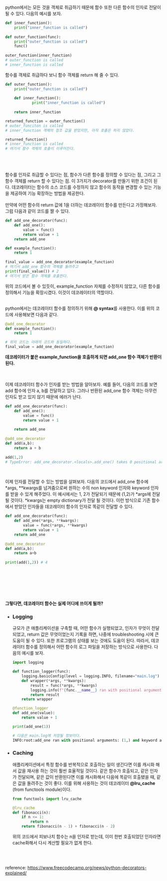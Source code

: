 

python에서는 모든 것을 객체로 취급하기 때문에 함수 또한 다른 함수의 인자로 전달이 될 수 있다. 다음의 예시를 보자. 

```python
def inner_function():
	print("inner_function is called")
    
def outer_function(func):
	print("outer_function is called")
 	func()
   
outer_function(inner_function)
# outer_function is called
# inner_function is called
```

함수를 객체로 취급하다 보니 함수 객체를 return 해 줄 수 있다. 

```python
def outer_function():
	print("outer_function is called")
    
	def inner_function():
    		print("inner_function is called")
      
	return inner_function

returned_function = outer_function()
# outer_funciton is called
# inner_function 객체의 참조 값을 받았지만, 아직 호출은 하지 않았다. 

returned_function()
# inner_function is called
# 여기서 함수 객체의 호출이 이루어진다.
```
<br  />
<br  />
<br  />
함수를 인자로 취급할 수 있다는 점, 함수가 다른 함수를 정의할 수 있다는 점, 그리고 그 함수 객체를 return 할 수 있다는 점. 이 3가지가 decorator를 만들기 위한 조건이 된다. 데코레이터는 함수의 소스 코드를 수정하지 않고 함수의 동작을 변경할 수 있는 기능을 제공하여 기능 확장하는 방법을 제공한다. 

<br />
<br />
만약에 어떤 함수의 return 값에 1을 더하는 데코레이터 함수를 만든다고 가정해보자. 그럼 다음과 같이 코드를 짤 수 있다. 

```python
def add_one_decorator(func):
	def add_one():
    	value = func()
        return value + 1
	return add_one

def example_function():
	return 1
    
final_value = add_one_decorator(example_function)
# 여기서 add_one 함수의 객체를 돌려주고
print(final_value()) # 2
# 여기서 받은 함수 객체를 호출한다. 
```

위의 코드에서 볼 수 있듯이, example_function 자체를 수정하지 않았고, 다른 함수를 정의해서 기능을 확장시켰다. 이것이 데코레이터의 역할이다. 
<br />
<br />

python에서는 데코레이터 함수를 정의하기 위해 **@ syntax**를 사용한다. 이를 위의 코드에 사용해보면 다음과 같다. 

```python
@add_one_decorator
def example_function():
	return 1

# 위의 코드는 아래의 코드와 동일하다.
final_value = add_one_decorator(example_function)
```

**데코레이터가 붙은 example_function을 호출하게 되면 add_one 함수 객체가 반환이 된다.** 

<br />
<br />
이제 데코레이터 함수가 인자를 받는 방법을 알아보자. 예를 들어, 다음의 코드를 보면 add 함수에 인자 a, b를 전달하고 있다. 그러나 반환된 add_one 함수 객체는 아무런 인자도 받고 있지 않기 때문에 에러가 난다.

```python
def add_one_decorator(func):
	def add_one():
    	value = func()
        return value + 1
        
    return add_one
    
@add_one_decorator
def add(a,b):
	return a + b
    
add(1,2)
# TypeError: add_one_decorator.<locals>.add_one() takes 0 positional arguments but 2 were given
```
<br />

이제 인자를 전달할 수 있는 방법을 살펴보자. 다음의 코드에서 add_one 함수에 *args, **kwargs를 넘겨줌으로써 원하는 수의 non keyword 인자와 keyword 인자를 받을 수 있게 해주었다. 이 예시에서는 1, 2가 전달되기 때문에 (1,2)가 *args에 전달 될 것이다. *kwargs는 empty dictionary가 전달 될 것이다. 이런 방식으로 기존 함수에서 받았던 인자들을 데코레이터 함수의 인자로 똑같이 전달할 수 있다.

```python
def add_one_decorator(func):
	def add_one(*args, **kwargs):
		value = func(*args, **kwargs)
		return value + 1
	return add_one
     
@add_one_decorator
def add(a,b):
	return a+b
  
print(add(1,2)) # 4
```
<br  />
<br  />
<br  />
<br  />
<br />


**그렇다면, 데코레이터 함수는 실제 어디에 쓰이게 될까?** 

- ### **Logging**
    
    규모가 큰 애플리케이션을 구축할 때, 어떤 함수가 실행되었고, 인자가 무엇이 전달되었고, return 값은 무엇이었는지 기록을 하면, 나중에 troubleshooting 시에 큰 도움이 될 수 있다. 또한 프로그램의 상태를 보는 것에도 도움이 된다. 따라서, 데코레이터 함수를 정의해서 어떤 함수의 로그 파일을 저장하는 방식으로 사용한다. 다음의 예시를 보자. 
    
    ```python
    import logging
    
    def function_logger(func):
        logging.basicConfig(level = logging.INFO, filename="main.log")
        def wrapper(*args, **kwargs):
            result = func(*args, **kwargs)
            logging.info(f"{func.__name__} ran with positional arguments: {args} and keyword arguments: {kwargs}. Return value: {result}")
            return result
        return wrapper
    
    @function_logger
    def add_one(value):
        return value + 1
    
    print(add_one(1))
    
    # 다음은 main.log에 저장될 정보이다.
    INFO:root:add_one ran with positional arguments: (1,) and keyword arguments: {}. Return value: 2
    ```
    
- ### **Caching**
    
    애플리케이션에서 특정 함수를 반복적으로 호출하는 일이 생긴다면 이를 캐시화 해서 값을 재사용 하는 것이 훨씬 효율적일 것이다. 같은 함수가 호출되고, 같은 인자가 전달되며, 같은 값이 반환된다면 이를 캐시화해서 다음에 똑같이 호출됐을 때, 같은 값을 돌려주는 것이 좋다. 이를 위해 사용하는 것이 데코레이터 **@lru_cache** (from functools module)이다.
    
    ```python
    from functools import lru_cache
    
    @lru_cache
    def fibonacci(n):
        if n <= 1:
            return n
        return fibonacci(n - 1) + fibonacci(n - 2)
    ```
    
    위의 코드에서 피보나치 함수는 n을 인자로 받는데, 이미 한번 호출되었던 인자라면 cache화해서 다시 계산할 필요가 없게 한다. 

<br  />
<br  />

    

reference: https://www.freecodecamp.org/news/python-decorators-explained/